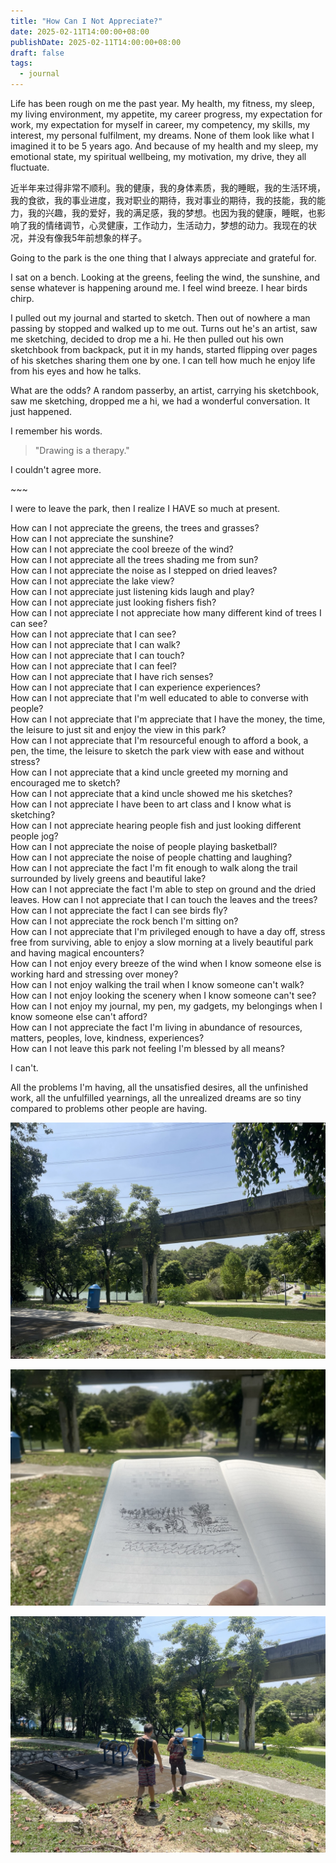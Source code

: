 ```yaml
---
title: "How Can I Not Appreciate?"
date: 2025-02-11T14:00:00+08:00
publishDate: 2025-02-11T14:00:00+08:00
draft: false
tags:
  - journal
---
```


Life has been rough on me the past year. My health, my fitness, my sleep, my living environment, my appetite, my career progress, my expectation for work, my expectation for myself in career, my competency, my skills, my interest, my personal fulfilment, my dreams. None of them look like what I imagined it to be 5 years ago. And because of my health and my sleep, my emotional state, my spiritual wellbeing, my motivation, my drive, they all fluctuate. 


近半年来过得非常不顺利。我的健康，我的身体素质，我的睡眠，我的生活环境，我的食欲，我的事业进度，我对职业的期待，我对事业的期待，我的技能，我的能力，我的兴趣，我的爱好，我的满足感，我的梦想。也因为我的健康，睡眠，也影响了我的情绪调节，心灵健康，工作动力，生活动力，梦想的动力。我现在的状况，并没有像我5年前想象的样子。


Going to the park is the one thing that I always appreciate and grateful for.

I sat on a bench. Looking at the greens, feeling the wind, the sunshine, and sense whatever is happening around me.
I feel wind breeze. 
I hear birds chirp.

I pulled out my journal and started to sketch. Then out of nowhere a man passing by stopped and walked up to me out. Turns out he's an artist, saw me sketching, decided to drop me a hi. He then pulled out his own sketchbook from backpack, put it in my hands, started flipping over pages of his sketches sharing them one by one. I can tell how much he enjoy life from his eyes and how he talks. 

What are the odds? A random passerby, an artist, carrying his sketchbook, saw me sketching, dropped me a hi, we had a wonderful conversation. It just happened.

I remember his words. 

> "Drawing is a therapy."

I couldn't agree more. 

\~~~

I were to leave the park, then I realize I HAVE so much at present.

How can I not appreciate the greens, the trees and grasses?</br>
How can I not appreciate the sunshine?</br>
How can I not appreciate the cool breeze of the wind?</br>
How can I not appreciate all the trees shading me from sun?</br>
How can I not appreciate the noise as I stepped on dried leaves?</br>
How can I not appreciate the lake view?</br> 
How can I not appreciate just listening kids laugh and play?</br>
How can I not appreciate just looking fishers fish?</br>
How can I not appreciate I not appreciate how many different kind of trees I can see?</br>
How can I not appreciate that I can see?</br>
How can I not appreciate that I can walk?</br>
How can I not appreciate that I can touch?</br>
How can I not appreciate that I can feel?</br>
How can I not appreciate that I have rich senses?</br>
How can I not appreciate that I can experience experiences?</br>
How can I not appreciate that I'm well educated to able to converse with people?</br>
How can I not appreciate that I'm appreciate that I have the money, the time, the leisure to just sit and enjoy the view in this park?</br>
How can I not appreciate that I'm resourceful enough to afford a book, a pen, the time, the leisure to sketch the park view with ease and without stress?</br>
How can I not appreciate that a kind uncle greeted my morning and encouraged me to sketch?</br>
How can I not appreciate that a kind uncle showed me his sketches?</br>
How can I not appreciate I have been to art class and I know what is sketching?</br>
How can I not appreciate hearing people fish and just looking different people jog?</br>
How can I not appreciate the noise of people playing basketball?</br>
How can I not appreciate the noise of people chatting and laughing?</br>
How can I not appreciate the fact I'm fit enough to walk along the trail surrounded by lively greens and beautiful lake?</br>
How can I not appreciate the fact I'm able to step on ground and the dried leaves.
How can I not appreciate that I can touch the leaves and the trees?</br>
How can I not appreciate the fact I can see birds fly?</br>
How can I not appreciate the rock bench I'm sitting on?</br>
How can I not appreciate that I'm privileged enough to have a day off, stress free from surviving, able to enjoy a slow morning at a lively beautiful park and having magical encounters?</br>
How can I not enjoy every breeze of the wind when I know someone else is working hard and stressing over money?</br>
How can I not enjoy walking the trail when I know someone can't walk?</br>
How can I not enjoy looking the scenery when I know someone can't see?</br>
How can I not enjoy my journal, my pen, my gadgets, my belongings when I know someone else can't afford?</br>
How can I not appreciate the fact I'm living in abundance of resources, matters, peoples, love, kindness, experiences?</br>
How can I not leave this park not feeling I'm blessed by all means?</br>

I can't.

All the problems I'm having, all the unsatisfied desires, all the unfinished work, all the unfulfilled yearnings, all the unrealized dreams are so tiny compared to problems other people are having.


![Park](it-heals.jpeg "Park")

![My First Outdoor Sketch](my-first-outdoor-sketch.jpeg "My First Outdoor Sketch")

![Kind uncles](magical-encounter.jpeg "Kind uncle")